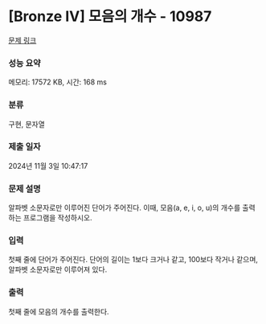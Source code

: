 # [Bronze IV] 모음의 개수 - 10987 

[문제 링크](https://www.acmicpc.net/problem/10987) 

### 성능 요약

메모리: 17572 KB, 시간: 168 ms

### 분류

구현, 문자열

### 제출 일자

2024년 11월 3일 10:47:17

### 문제 설명

<p>알파벳 소문자로만 이루어진 단어가 주어진다. 이때, 모음(a, e, i, o, u)의 개수를 출력하는 프로그램을 작성하시오.</p>

### 입력 

 <p>첫째 줄에 단어가 주어진다. 단어의 길이는 1보다 크거나 같고, 100보다 작거나 같으며, 알파벳 소문자로만 이루어져 있다.</p>

### 출력 

 <p>첫째 줄에 모음의 개수를 출력한다.</p>

